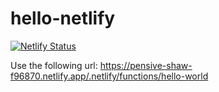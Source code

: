# hello-netlify
[![Netlify Status](https://api.netlify.com/api/v1/badges/8b0f6010-4807-4c02-a5c3-d619716374d0/deploy-status)](https://app.netlify.com/sites/pensive-shaw-f96870/deploys)

Use the following url: https://pensive-shaw-f96870.netlify.app/.netlify/functions/hello-world

